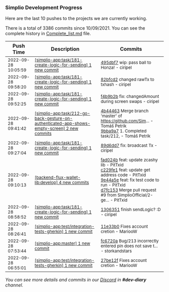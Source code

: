 
### Simplio Development Progress

Here are the last 10 pushes to the projects we are currently working.

There is a total of 3386 commits since 10/09/2021. You can see the complete history in
 [Complete_list.md](Complete_list.md) file.

| Push Time | Description | Commits |
| --- | --- | --- |
| <sub>2022-09-28 10:05:59</sub> | <sub>[[simplio-app:task/181\-create\-logic\-for\-sending] 1 new commit](https://github.com/SimplioOfficial/simplio-app/commit/495dbf73a6dcf5db9d1208b011b3758ed9093e2c)</sub> | <sub>[495dbf7](https://github.com/SimplioOfficial/simplio-app/commit/495dbf73a6dcf5db9d1208b011b3758ed9093e2c) wip: pass ball to Honza! - ciripel</sub> |
| <sub>2022-09-28 09:58:20</sub> | <sub>[[simplio-app:task/181\-create\-logic\-for\-sending] 1 new commit](https://github.com/SimplioOfficial/simplio-app/commit/82bfcd2bd51d415b9fa149ae6b976651b7d782b5)</sub> | <sub>[82bfcd2](https://github.com/SimplioOfficial/simplio-app/commit/82bfcd2bd51d415b9fa149ae6b976651b7d782b5) changed rawTx to txhash - ciripel</sub> |
| <sub>2022-09-28 09:52:25</sub> | <sub>[[simplio-app:task/181\-create\-logic\-for\-sending] 1 new commit](https://github.com/SimplioOfficial/simplio-app/commit/f4b9b2b2893f1c6c0206988e218f165b45d9727e)</sub> | <sub>[f4b9b2b](https://github.com/SimplioOfficial/simplio-app/commit/f4b9b2b2893f1c6c0206988e218f165b45d9727e) fix: changedAmount during screen swaps - ciripel</sub> |
| <sub>2022-09-28 09:41:42</sub> | <sub>[[simplio-app:task/212\-go\-back\-gesture\-on\-authenticated\-app\-shows\-empty\-screen] 2 new commits](https://github.com/SimplioOfficial/simplio-app/compare/4b44463d496c^...9bba9a7786de)</sub> | <sub>[4b44463](https://github.com/SimplioOfficial/simplio-app/commit/4b44463d496c1e53d2cf64c06f5232070771b0e9) Merge branch 'master' of https://github.com/Sim... - Tomáš Petrík<br>[9bba9a7](https://github.com/SimplioOfficial/simplio-app/commit/9bba9a7786de6bff0715d91f3fc930ca4835c1fe) 1. Completed task/212, - Tomáš Petrík</sub> |
| <sub>2022-09-28 09:27:04</sub> | <sub>[[simplio-app:task/181\-create\-logic\-for\-sending] 1 new commit](https://github.com/SimplioOfficial/simplio-app/commit/89d6dd736ad4f13af41789cd7722e350609ed2e7)</sub> | <sub>[89d6dd7](https://github.com/SimplioOfficial/simplio-app/commit/89d6dd736ad4f13af41789cd7722e350609ed2e7) fix: broadcast Tx - ciripel</sub> |
| <sub>2022-09-28 09:10:13</sub> | <sub>[[backend-flux-wallet-lib:develop] 4 new commits](https://github.com/SimplioOfficial/backend-flux-wallet-lib/compare/bf53b5d5255b...d7fc15383283)</sub> | <sub>[fad024b](https://github.com/SimplioOfficial/backend-flux-wallet-lib/commit/fad024b9ab45a19f9a91735fe1f12cbada9e7223) feat: update zcashy lib - PitTxid<br>[c229fe1](https://github.com/SimplioOfficial/backend-flux-wallet-lib/commit/c229fe12f79b630e1290463d9e949dcc8268e534) feat: update get address code - PitTxid<br>[9e44a5e](https://github.com/SimplioOfficial/backend-flux-wallet-lib/commit/9e44a5ea9624a419ff782655117b0cfbda46ae66) feat: fix test code to run - PitTxid<br>[d7fc153](https://github.com/SimplioOfficial/backend-flux-wallet-lib/commit/d7fc1538328330813e5c8371987a42becc3755b0) Merge pull request #9 from SimplioOfficial/2-ge... - PitTxid</sub> |
| <sub>2022-09-28 08:58:52</sub> | <sub>[[simplio-app:task/181\-create\-logic\-for\-sending] 1 new commit](https://github.com/SimplioOfficial/simplio-app/commit/1306351f80ca8ba961e8703a959101a0d7280e09)</sub> | <sub>[1306351](https://github.com/SimplioOfficial/simplio-app/commit/1306351f80ca8ba961e8703a959101a0d7280e09) finish sendLogic? :D - ciripel</sub> |
| <sub>2022-09-28 08:26:41</sub> | <sub>[[simplio-app:test/integration\-tests\-gherkin] 1 new commit](https://github.com/SimplioOfficial/simplio-app/commit/11e33b051886423104b3047f19a3725a50a1052f)</sub> | <sub>[11e33b0](https://github.com/SimplioOfficial/simplio-app/commit/11e33b051886423104b3047f19a3725a50a1052f) Fixes account cretion - MariooW</sub> |
| <sub>2022-09-28 07:53:44</sub> | <sub>[[simplio-app:master] 1 new commit](https://github.com/SimplioOfficial/simplio-app/commit/fc6720a9ea8a4bb5743a8eac8343f64c804998d0)</sub> | <sub>[fc6720a](https://github.com/SimplioOfficial/simplio-app/commit/fc6720a9ea8a4bb5743a8eac8343f64c804998d0) Bug/213 incorrectly entered pin does not save t... - storkandstars</sub> |
| <sub>2022-09-28 06:55:01</sub> | <sub>[[simplio-app:test/integration\-tests\-gherkin] 1 new commit](https://github.com/SimplioOfficial/simplio-app/commit/27be12f4890841143a17bd0bc464be8ef102e78c)</sub> | <sub>[27be12f](https://github.com/SimplioOfficial/simplio-app/commit/27be12f4890841143a17bd0bc464be8ef102e78c) Fixes account cretion - MariooW</sub> |

_You can see more details and commits in our [Discord](https://discord.gg/aKhjuwZmdP) in **#dev-diary** channel._
